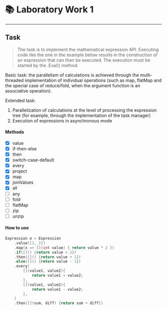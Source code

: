 # :books: Laboratory Work 1
---
## **Task**
> The task is to implement the mathematical expression API. Executing code like the one in the example below results in the construction of an expression that can then be executed. The execution must be started by the .Eval() method.

Basic task: the parallelism of calculations is achieved through the multi-threaded implementation of individual operations (such as map, flatMap and the special case of reduce/fold, when the argument function is an associative operation).

Extended task:
1. Parallelization of calculations at the level of processing the expression tree (for example, through the implementation of the task manager)
2. Execution of expressions in asynchronous mode

#### Methods
- [x] value
- [x] if-then-else
- [x] then
- [x] switch-case-default
- [x] every
- [x] project
- [x] map
- [x] joinValues
- [x] all
- [ ] any
- [ ] fold
- [ ] flatMap
- [ ] zip
- [ ] unzip

#### How to use
```c++
Expression e = Expression
    .value([1, 2])
    .map(x => [](int value) { return value * 2 })
    .if([]() {return value > 2})
    .then([]() {return value + 1})
    .else([]() {return value - 1})
    .every(
        [](value1, value2){
            return value1 + value2;
        },
        [](value1, value2){
            return value1 - value2;
        },
    )
    .then([](sum, diff) {return sum + diff})
```

